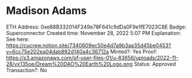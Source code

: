 # Madison Adams

ETH Address: 0xe88B332014F249e78F641c9dDa0F9e1fE7023C8E
Badge: Superconnector
Created time: November 28, 2022 5:07 PM
Explanation: See here: https://cucrew.notion.site/7340609ec50e4d7a9b3aa35d45be0453?v=6cc75e202ea04dab892d140a4c36712a
Minted?: Yes
Proof: https://s3.amazonaws.com/pf-user-files-01/u-83656/uploads/2022-11-28/vx135oe/Dream%20DAO%20Earth%20Logo.png
Status: Approved
Transaction?: No